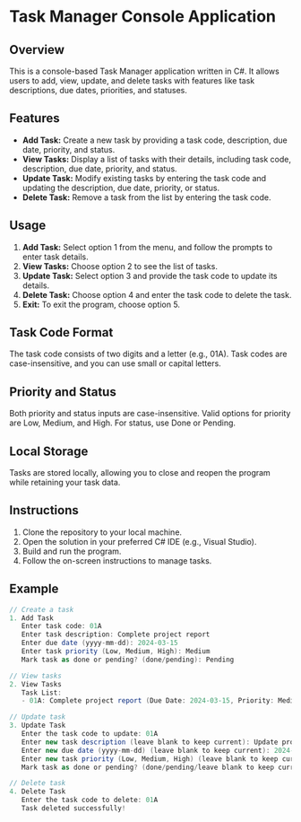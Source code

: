 
# Task Manager Console Application

## Overview

This is a console-based Task Manager application written in C#. It allows users to add, view, update, and delete tasks with features like task descriptions, due dates, priorities, and statuses.

## Features

- **Add Task:** Create a new task by providing a task code, description, due date, priority, and status.
- **View Tasks:** Display a list of tasks with their details, including task code, description, due date, priority, and status.
- **Update Task:** Modify existing tasks by entering the task code and updating the description, due date, priority, or status.
- **Delete Task:** Remove a task from the list by entering the task code.

## Usage

1. **Add Task:** Select option 1 from the menu, and follow the prompts to enter task details.
2. **View Tasks:** Choose option 2 to see the list of tasks.
3. **Update Task:** Select option 3 and provide the task code to update its details.
4. **Delete Task:** Choose option 4 and enter the task code to delete the task.
5. **Exit:** To exit the program, choose option 5.

## Task Code Format

The task code consists of two digits and a letter (e.g., 01A). Task codes are case-insensitive, and you can use small or capital letters.

## Priority and Status

Both priority and status inputs are case-insensitive. Valid options for priority are Low, Medium, and High. For status, use Done or Pending.

## Local Storage

Tasks are stored locally, allowing you to close and reopen the program while retaining your task data.

## Instructions

1. Clone the repository to your local machine.
2. Open the solution in your preferred C# IDE (e.g., Visual Studio).
3. Build and run the program.
4. Follow the on-screen instructions to manage tasks.

## Example

```csharp
// Create a task
1. Add Task
   Enter task code: 01A
   Enter task description: Complete project report
   Enter due date (yyyy-mm-dd): 2024-03-15
   Enter task priority (Low, Medium, High): Medium
   Mark task as done or pending? (done/pending): Pending

// View tasks
2. View Tasks
   Task List:
   - 01A: Complete project report (Due Date: 2024-03-15, Priority: Medium, Status: Pending)

// Update task
3. Update Task
   Enter the task code to update: 01A
   Enter new task description (leave blank to keep current): Update project report details
   Enter new due date (yyyy-mm-dd) (leave blank to keep current): 2024-03-20
   Enter new task priority (Low, Medium, High) (leave blank to keep current): High
   Mark task as done or pending? (done/pending/leave blank to keep current): Done

// Delete task
4. Delete Task
   Enter the task code to delete: 01A
   Task deleted successfully!
```

